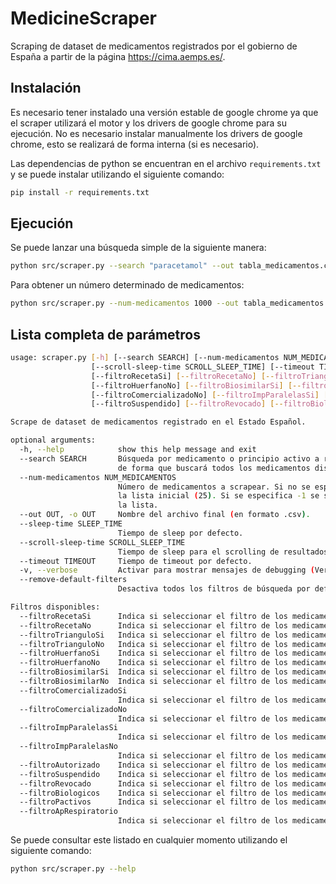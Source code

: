 # MedicineScraper
Scraping de dataset de medicamentos registrados por el gobierno de España a partir de la página https://cima.aemps.es/.

## Instalación

Es necesario tener instalado una versión estable de google chrome ya que el scraper utilizará el motor y los drivers de google chrome para su ejecución. No es necesario instalar manualmente los drivers de google chrome, esto se realizará de forma interna (si es necesario). 

Las dependencias de python se encuentran en el archivo `requirements.txt` y se puede instalar utilizando el siguiente comando:
```bash
pip install -r requirements.txt
```

## Ejecución

Se puede lanzar una búsqueda simple de la siguiente manera:

```bash
python src/scraper.py --search "paracetamol" --out tabla_medicamentos.csv
```

Para obtener un número determinado de medicamentos:

```bash
python src/scraper.py --num-medicamentos 1000 --out tabla_medicamentos.csv
```

## Lista completa de parámetros
```bash
usage: scraper.py [-h] [--search SEARCH] [--num-medicamentos NUM_MEDICAMENTOS] --out OUT [--sleep-time SLEEP_TIME]
                  [--scroll-sleep-time SCROLL_SLEEP_TIME] [--timeout TIMEOUT] [-v] [--remove-default-filters]
                  [--filtroRecetaSi] [--filtroRecetaNo] [--filtroTrianguloSi] [--filtroTrianguloNo] [--filtroHuerfanoSi]
                  [--filtroHuerfanoNo] [--filtroBiosimilarSi] [--filtroBiosimilarNo] [--filtroComercializadoSi]
                  [--filtroComercializadoNo] [--filtroImpParalelasSi] [--filtroImpParalelasNo] [--filtroAutorizado]
                  [--filtroSuspendido] [--filtroRevocado] [--filtroBiologicos] [--filtroPactivos] [--filtroApRespiratorio]

Scrape de dataset de medicamentos registrado en el Estado Español.

optional arguments:
  -h, --help            show this help message and exit
  --search SEARCH       Búsqueda por medicamento o principio activo a realizar en la página web. Por defecto estará a '*',
                        de forma que buscará todos los medicamentos disponibles
  --num-medicamentos NUM_MEDICAMENTOS
                        Número de medicamentos a scrapear. Si no se especifica se scrapearan los elementos disponibles en
                        la lista inicial (25). Si se especifica -1 se scraperan todos los medicamentos hasta el final de
                        la lista.
  --out OUT, -o OUT     Nombre del archivo final (en formato .csv).
  --sleep-time SLEEP_TIME
                        Tiempo de sleep por defecto.
  --scroll-sleep-time SCROLL_SLEEP_TIME
                        Tiempo de sleep para el scrolling de resultados.
  --timeout TIMEOUT     Tiempo de timeout por defecto.
  -v, --verbose         Activar para mostrar mensajes de debugging (Verbose logging).
  --remove-default-filters
                        Desactiva todos los filtros de búsqueda por defecto.

Filtros disponibles:
  --filtroRecetaSi      Indica si seleccionar el filtro de los medicamentos con receta
  --filtroRecetaNo      Indica si seleccionar el filtro de los medicamentes sin receta
  --filtroTrianguloSi   Indica si seleccionar el filtro de los medicamentos con seguimiento adicional
  --filtroTrianguloNo   Indica si seleccionar el filtro de los medicamentos sin seguimiento adicional
  --filtroHuerfanoSi    Indica si seleccionar el filtro de los medicamentos que son huérfanos
  --filtroHuerfanoNo    Indica si seleccionar el filtro de los medicamentos que no son huérfanos
  --filtroBiosimilarSi  Indica si seleccionar el filtro de los medicamentos que son biosimilares
  --filtroBiosimilarNo  Indica si seleccionar el filtro de los medicamentos que no son biosimilares
  --filtroComercializadoSi
                        Indica si seleccionar el filtro de los medicamentos comercializados
  --filtroComercializadoNo
                        Indica si seleccionar el filtro de los medicamentos no comercializados
  --filtroImpParalelasSi
                        Indica si seleccionar el filtro de los medicamentos con importación paralela
  --filtroImpParalelasNo
                        Indica si seleccionar el filtro de los medicamentos sin importación paralela
  --filtroAutorizado    Indica si seleccionar el filtro de los medicamentos autorizados
  --filtroSuspendido    Indica si seleccionar el filtro de los medicamentos suspendidos
  --filtroRevocado      Indica si seleccionar el filtro de los medicamentos revocados
  --filtroBiologicos    Indica si seleccionar el filtro de los medicamentos biológicos
  --filtroPactivos      Indica si seleccionar el filtro de los medicamentos con estrecho margen terapéutico
  --filtroApRespiratorio
                        Indica si seleccionar el filtro de los medicamentos por vía respiratoria
```

Se puede consultar este listado en cualquier momento utilizando el siguiente comando:
```bash
python src/scraper.py --help
```